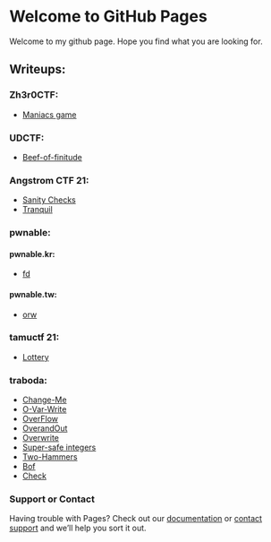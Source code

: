 
# Welcome to GitHub Pages

Welcome to my github page. Hope you find what you are looking for. 

## Writeups:

### Zh3r0CTF:
  - [Maniacs game](https://github.com/shravya-bhaskara/shravya-bhaskara.github.io/blob/main/zh3r0CTF/maniacs_game.md)
  
### UDCTF:
  - [Beef-of-finitude](https://github.com/shravya-bhaskara/shravya-bhaskara.github.io/blob/main/pwn/UDCTF/beef-of-finitude.md)

### Angstrom CTF 21:
  - [Sanity Checks](https://github.com/shravya-bhaskara/shravya-bhaskara.github.io/tree/main/pwn/angrstrom%20ctf%2021/sanity%20checks)
  - [Tranquil](https://github.com/shravya-bhaskara/shravya-bhaskara.github.io/tree/main/pwn/angrstrom%20ctf%2021/tranquil)

### pwnable:

#### pwnable.kr:
  - [fd](https://github.com/shravya-bhaskara/shravya-bhaskara.github.io/blob/main/pwn/pwnable/pwnable.kr/fd.md)

#### pwnable.tw:
  - [orw](https://github.com/shravya-bhaskara/shravya-bhaskara.github.io/tree/main/pwn/pwnable/pwnable.tw/orw)

### tamuctf 21:
  - [Lottery](https://github.com/shravya-bhaskara/shravya-bhaskara.github.io/blob/main/pwn/tamuctf%2021/lottery.md)
 
### traboda:
  - [Change-Me](https://github.com/shravya-bhaskara/shravya-bhaskara.github.io/blob/main/pwn/traboda/Change-Me.md)
  - [O-Var-Write](https://github.com/shravya-bhaskara/shravya-bhaskara.github.io/blob/main/pwn/traboda/O-var-write.md)
  - [OverFlow](https://github.com/shravya-bhaskara/shravya-bhaskara.github.io/blob/main/pwn/traboda/OverFlow.md)
  - [OverandOut](https://github.com/shravya-bhaskara/shravya-bhaskara.github.io/blob/main/pwn/traboda/OverandOut.md)
  - [Overwrite](https://github.com/shravya-bhaskara/shravya-bhaskara.github.io/blob/main/pwn/traboda/Overwrite.md)
  - [Super-safe integers](https://github.com/shravya-bhaskara/shravya-bhaskara.github.io/blob/main/pwn/traboda/Super-Safe-Integers.md)
  - [Two-Hammers](https://github.com/shravya-bhaskara/shravya-bhaskara.github.io/blob/main/pwn/traboda/Two-hammers.md)
  - [Bof](https://github.com/shravya-bhaskara/shravya-bhaskara.github.io/blob/main/pwn/traboda/bof.md)
  - [Check](https://github.com/shravya-bhaskara/shravya-bhaskara.github.io/blob/main/pwn/traboda/check.md)
  


### Support or Contact

Having trouble with Pages? Check out our [documentation](https://docs.github.com/categories/github-pages-basics/) or [contact support](https://support.github.com/contact) and we’ll help you sort it out.
